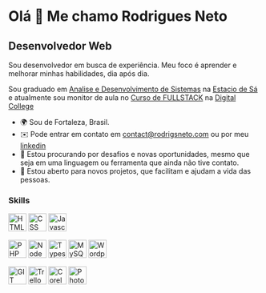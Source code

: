 Olá 👋 Me chamo Rodrigues Neto
==========================

Desenvolvedor Web
-----------------------------

Sou desenvolvedor em busca de experiência. Meu foco é aprender e melhorar minhas habilidades, dia após dia.

Sou graduado em [Analise e Desenvolvimento de Sistemas](https://estacio.br/cursos/graduacao/analise-e-desenvolvimento-de-sistemas) na [Estacio de Sá](https://estacio.br/a-estacio/sobre-a-estacio) e atualmente sou monitor de aula no [Curso de FULLSTACK](https://digitalcollege.com.br/formacao-full-stack) na [Digital College](https://digitalcollege.com.br)

* 🌍  Sou de Fortaleza, Brasil.
* ✉️  Pode entrar em contato em [contact@rodrigsneto.com](mailto:contact@rodrigsneto.com) ou por meu [linkedin](https://www.linkedin.com/in/rodrigsneto/)
* 🚀  Estou procurando por desafios e novas oportunidades, mesmo que seja em uma linguagem ou ferramenta que ainda não tive contato.
* 🤝  Estou aberto para novos projetos, que facilitam e ajudam a vida das pessoas.

### Skills

<p align="left">
 
<a href="https://developer.mozilla.org/en-US/docs/Glossary/HTML5" target="_blank" rel="noreferrer"><img src="https://raw.githubusercontent.com/danielcranney/readme-generator/main/public/icons/skills/html5-colored.svg" width="36" height="36" alt="HTML5" /></a>
<a href="https://developer.mozilla.org/en-US/docs/Glossary/CSS" target="_blank" rel="noreferrer"><img src="https://raw.githubusercontent.com/danielcranney/readme-generator/main/public/icons/skills/css3-colored.svg" width="36" height="36" alt="CSS" /></a>
<a href="https://developer.mozilla.org/en-US/docs/Web/JavaScript" target="_blank" rel="noreferrer"><img src="https://raw.githubusercontent.com/danielcranney/readme-generator/main/public/icons/skills/javascript-colored.svg" width="36" height="36" alt="Javascript" /></a>

<a href="https://www.php.net" target="_blank" rel="noreferrer"><img src="https://raw.githubusercontent.com/danielcranney/readme-generator/main/public/icons/skills/php-colored.svg" width="36" height="36" alt="PHP" /></a>
<a href="https://nodejs.org/en/about" target="_blank" rel="noreferrer"><img src="https://cdn.freebiesupply.com/logos/large/2x/nodejs-icon-logo-png-transparent.png" width="36" height="36" alt="NodeJS" /></a>
<a href="https://www.typescriptlang.org" target="_blank" rel="noreferrer"><img src="https://cdn-icons-png.flaticon.com/512/5968/5968381.png" width="36" height="36" alt="Typescript" /></a>
<a href="https://www.mysql.com" target="_blank" rel="noreferrer"><img src="https://raw.githubusercontent.com/danielcranney/readme-generator/main/public/icons/skills/mysql-colored.svg" width="36" height="36" alt="MySQL" /></a>
<a href="https://br.wordpress.org" target="_blank" rel="noreferrer"><img src="https://cdn-icons-png.flaticon.com/512/174/174881.png" width="36" height="36" alt="Wordpress" /></a>


<a href="https://developer.mozilla.org/en-US/docs/Glossary/GIT" target="_blank" rel="noreferrer"><img src="https://git-scm.com/images/logos/downloads/Git-Icon-1788C.png" width="36" height="36" alt="GIT" /></a>
<a href="https://trello.com/" target="_blank" rel="noreferrer"><img src="https://cdn.icon-icons.com/icons2/3041/PNG/512/trello_logo_icon_189227.png" width="36" alt="Trello" /></a>
<a href="https://www.coreldraw.com/br/" target="_blank" rel="noreferrer"><img src="https://seeklogo.com/images/C/corel-draw-2020-logo-270FEE465B-seeklogo.com.png" width="36" alt="CorelDraw" /></a>
<a href="https://www.adobe.com/br/products/photoshop/" target="_blank" rel="noreferrer"><img src="https://upload.wikimedia.org/wikipedia/commons/thumb/a/af/Adobe_Photoshop_CC_icon.svg/512px-Adobe_Photoshop_CC_icon.svg.png" width="36" alt="Photoshop" /></a>
</p>
